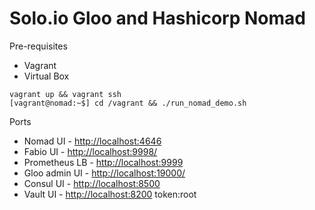 # Solo.io Gloo and Hashicorp Nomad

Pre-requisites

* Vagrant
* Virtual Box

```shell
vagrant up && vagrant ssh
[vagrant@nomad:~$] cd /vagrant && ./run_nomad_demo.sh
```

Ports

* Nomad UI - <http://localhost:4646>
* Fabio UI - <http://localhost:9998/>
* Prometheus LB - <http://localhost:9999>
* Gloo admin UI - <http://localhost:19000/>
* Consul UI - <http://localhost:8500>
* Vault UI - <http://localhost:8200> token:root

